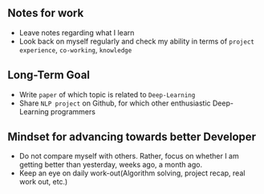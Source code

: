 ## Notes for work

- Leave notes regarding what I learn
- Look back on myself regularly and check my ability in terms of `project experience`, `co-working`, `knowledge`



## Long-Term Goal

- Write `paper` of which topic is related to `Deep-Learning`
- Share `NLP project` on Github, for which other enthusiastic Deep-Learning programmers



## Mindset for advancing towards better Developer

- Do not compare myself with others. Rather, focus on whether I am getting better than yesterday, weeks ago, a month ago.
- Keep an eye on daily work-out(Algorithm solving, project recap, real work out, etc.)